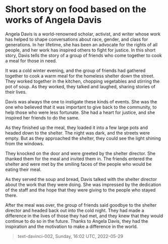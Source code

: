 # Short story on food based on the works of Angela Davis



Angela Davis is a world-renowned scholar, activist, and writer whose work has helped to shape conversations about race, gender, and class for generations. In her lifetime, she has been an advocate for the rights of all people, and her work has inspired others to fight for justice. In this short story, Davis tells the story of a group of friends who come together to cook a meal for those in need.

It was a cold winter evening, and the group of friends had gathered together to cook a warm meal for the homeless shelter down the street. They worked together in the kitchen, chopping vegetables and stirring the pot of soup. As they worked, they talked and laughed, sharing stories of their lives.

 Davis was always the one to instigate these kinds of events. She was the one who believed that it was important to give back to the community, to help those who were less fortunate. She had a heart for justice, and she inspired her friends to do the same.

As they finished up the meal, they loaded it into a few large pots and headed down to the shelter. The night was dark, and the streets were empty. But as they approached the shelter, they could see the light shining from the windows.

They knocked on the door and were greeted by the shelter director. She thanked them for the meal and invited them in. The friends entered the shelter and were met by the smiling faces of the people who would be eating their meal.

As they served the soup and bread, Davis talked with the shelter director about the work that they were doing. She was impressed by the dedication of the staff and the hope that they were giving to the people who stayed there.

After the meal was over, the group of friends said goodbye to the shelter director and headed back out into the cold night. They had made a difference in the lives of those they had met, and they knew that they would continue to do so in the future. Thanks to Angela Davis, they had the inspiration and the motivation to make a difference in the world.

> text-davinci-002, Sunday, 16:02 UTC, 2022-05-29
